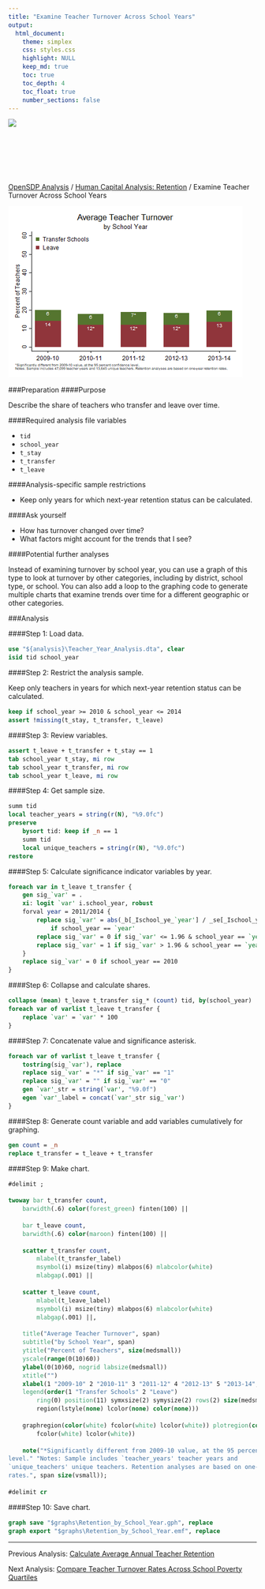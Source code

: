 ```yaml
---
title: "Examine Teacher Turnover Across School Years"
output: 
  html_document:
    theme: simplex
    css: styles.css
    highlight: NULL
    keep_md: true
    toc: true
    toc_depth: 4
    toc_float: true
    number_sections: false
---
```







<div class="navbar navbar-default navbar-fixed-top" id="logo">
<div class="container">
<img src="OpenSDP-Banner_crimson.jpg" style="display: block; margin: 0 auto; height: 115px;">
</div>
</div>

[OpenSDP Analysis](http://opensdp.github.io/analysis) / [Human Capital Analysis: Retention](Human_Capital_Analysis_Retention.html) / Examine Teacher Turnover Across School Years

![](Teacher_Turnover_by_School_Year.png)

###Preparation
####Purpose

Describe the share of teachers who transfer and leave over time.

####Required analysis file variables

 - `tid`
 - `school_year`
 - `t_stay`
 - `t_transfer`
 - `t_leave`


####Analysis-specific sample restrictions

 - Keep only years for which next-year retention status can be calculated.


####Ask yourself

 - How has turnover changed over time?
 - What factors might account for the trends that I see?


####Potential further analyses

Instead of examining turnover by school year, you can use a graph of this type to look at turnover by other categories, including by district, school type, or school. You can also add a loop to the graphing code to generate multiple charts that examine trends over time for a different geographic or other categories.

###Analysis

####Step 1: Load data.


```stata
use "${analysis}\Teacher_Year_Analysis.dta", clear
isid tid school_year
```


####Step 2: Restrict the analysis sample.

Keep only teachers in years for which next-year retention status can be calculated.


```stata
keep if school_year >= 2010 & school_year <= 2014 
assert !missing(t_stay, t_transfer, t_leave)
```


####Step 3: Review variables.


```stata
assert t_leave + t_transfer + t_stay == 1
tab school_year t_stay, mi row
tab school_year t_transfer, mi row
tab school_year t_leave, mi row
```


####Step 4: Get sample size.


```stata
summ tid
local teacher_years = string(r(N), "%9.0fc")
preserve
	bysort tid: keep if _n == 1
	summ tid
	local unique_teachers = string(r(N), "%9.0fc")
restore
```


####Step 5: Calculate significance indicator variables by year.


```stata
foreach var in t_leave t_transfer {
	gen sig_`var' = .
	xi: logit `var' i.school_year, robust
	forval year = 2011/2014 {
		replace sig_`var' = abs(_b[_Ischool_ye_`year'] / _se[_Ischool_ye_`year']) ///
			if school_year == `year'
		replace sig_`var' = 0 if sig_`var' <= 1.96 & school_year == `year'
		replace sig_`var' = 1 if sig_`var' > 1.96 & school_year == `year'
	}
	replace sig_`var' = 0 if school_year == 2010
}
```


####Step 6: Collapse and calculate shares.


```stata
collapse (mean) t_leave t_transfer sig_* (count) tid, by(school_year)
foreach var of varlist t_leave t_transfer {
	replace `var' = `var' * 100
}
```


####Step 7: Concatenate value and significance asterisk.


```stata
foreach var of varlist t_leave t_transfer {
	tostring(sig_`var'), replace
	replace sig_`var' = "*" if sig_`var' == "1"
	replace sig_`var' = "" if sig_`var' == "0"
	gen `var'_str = string(`var', "%9.0f")
	egen `var'_label = concat(`var'_str sig_`var')
}
```


####Step 8: Generate count variable and add variables cumulatively for graphing.


```stata
gen count = _n
replace t_transfer = t_leave + t_transfer
```


####Step 9: Make chart.


```stata
#delimit ;

twoway bar t_transfer count,
	barwidth(.6) color(forest_green) finten(100) ||
	
	bar t_leave count,
	barwidth(.6) color(maroon) finten(100) ||
	
	scatter t_transfer count,
		mlabel(t_transfer_label) 
		msymbol(i) msize(tiny) mlabpos(6) mlabcolor(white) 
		mlabgap(.001) ||

	scatter t_leave count,
		mlabel(t_leave_label) 
		msymbol(i) msize(tiny) mlabpos(6) mlabcolor(white) 
		mlabgap(.001) ||,
		
	title("Average Teacher Turnover", span)
	subtitle("by School Year", span)  
	ytitle("Percent of Teachers", size(medsmall)) 
	yscale(range(0(10)60)) 
	ylabel(0(10)60, nogrid labsize(medsmall)) 
	xtitle("")
	xlabel(1 "2009-10" 2 "2010-11" 3 "2011-12" 4 "2012-13" 5 "2013-14", labsize(medsmall))
	legend(order(1 "Transfer Schools" 2 "Leave")
		ring(0) position(11) symxsize(2) symysize(2) rows(2) size(medsmall) 
		region(lstyle(none) lcolor(none) color(none))) 
	
	graphregion(color(white) fcolor(white) lcolor(white)) plotregion(color(white) 
		fcolor(white) lcolor(white))
	
	note("*Significantly different from 2009-10 value, at the 95 percent confidence
level." "Notes: Sample includes `teacher_years' teacher years and
`unique_teachers' unique teachers. Retention analyses are based on one-year retention
rates.", span size(vsmall)); 

#delimit cr
```


####Step 10: Save chart.


```stata
graph save "$graphs\Retention_by_School_Year.gph", replace 
graph export "$graphs\Retention_by_School_Year.emf", replace
```



---

Previous Analysis: [Calculate Average Annual Teacher Retention](Average_Annual_Teacher_Retention.html)

Next Analysis: [Compare Teacher Turnover Rates Across School Poverty Quartiles](Teacher_Turnover_by_School_Poverty_Quartile.html)
